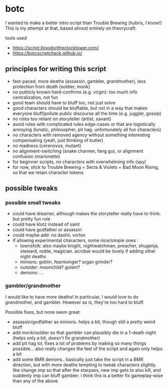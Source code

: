 # botc

I wanted to make a better intro script than Trouble Brewing (hubris, I know!)  This is my attempt at that, based almost entirely on theorycraft.  

tools used
- https://script.bloodontheclocktower.com/
- https://botcscriptcheck.github.io/

## principles for writing this script

- fast-paced, more deaths (assassin, gambler, grandmother), less protection from death (soldier, monk)
- no publicly known hard-confirms (e.g. virgin):  too much info centralization, not fun
- good team should have to bluff too, not just solve
- good characters should be bluffable, but not in a way that makes everyone bluff/pollute public discourse all the time (e.g. juggler, gossip)
- no roles too reliant on storyteller (artist, savant)
- avoid roles with complicated rules edge-cases or that are logistically annoying (lunatic, philosopher, pit hag.  unfortunately all fun characters)
- no characters with removed agency without something interesting compensating (yeah, just thinking of butler)
- no madness (cerenovus, mutant)
- no alignment-switching (snake charmer, fang gu), or alignment confusion (marionette)
- for beginner scripts, no characters with overwhelming info (spy)
- for now, stick to Trouble Brewing + Sects & Violets + Bad Moon Rising, so that we retain character tokens

## possible tweaks

### possible small tweaks
- could have dreamer, although makes the storyteller really have to think.  but pretty fun role
- could have klutz instead of saint
- could have godfather or assassin
- could maybe add: no dashii, vortox
- if allowing experimental characters, some nice/simple ones :  
   - townsfolk:  also maybe knight, nightwatchman, preacher, shugenja, steward, noble, magician.  acrobat would be lovely if adding other night deaths
   - minions: goblin, fearmonger? organ grinder?
   - outsider: moonchild?  golem?
   - demons: ...

### gambler/grandmother

I would like to have more deaths!  In particular, I would love to do grandmother, and gambler.  However as is, they're too hard to bluff. 

Possible fixes, but none seem great:
- assassin/godfather as minions.  helps a bit, though still a pretty weird bluff
- add monk/soldier so that gambler can plausibly die in a 1-death night (helps only a bit, doesn't fix grandmother)
- add pit hag lol, fixes a lot of problems by making so many things possible... also really changes the feel of the script and again only helps a bit
- add some BMR demons.. basically just take the script in a BMR direction, but with more deaths 
tempting to tweak characters slightly. like change imp so that after the starpass, new imp gets to also kill, and suddenly imp can bluff gambler. i think this is a better fix gameplay-wise than any of the above

